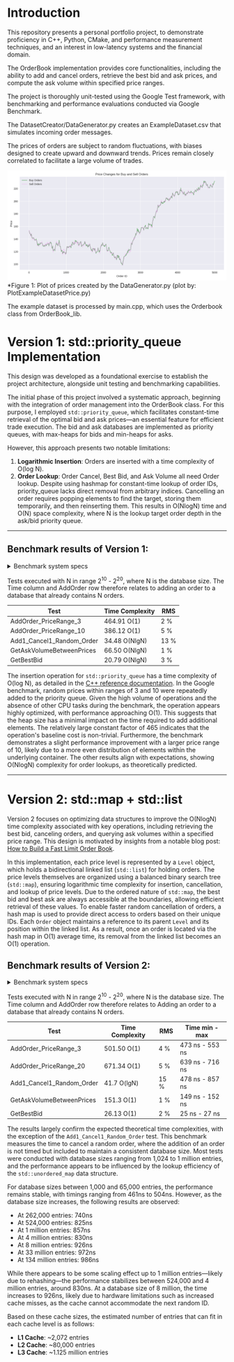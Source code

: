 # Introduction

This repository presents a personal portfolio project, to demonstrate proficiency in C++, Python, CMake, and
performance measurement techniques, and an interest in low-latency systems and the financial domain.

The OrderBook implementation provides core functionalities, including the ability to add and cancel orders,
retrieve the best bid and ask prices, and compute the ask volume within specified price ranges.

The project is thoroughly unit-tested using the Google Test framework, with benchmarking and performance evaluations
conducted via Google Benchmark.

The DatasetCreator/DataGenerator.py creates an ExampleDataset.csv that simulates incoming order messages.

The prices of orders are subject to random fluctuations, with biases designed to create upward and downward trends.
Prices remain closely correlated to facilitate a large volume of trades.

<img src="ExampleOrderDataset/buynsell_price_plot.png" title="Price Changes for Buy and Sell Orders" alt=""/>
*Figure 1: Plot of prices created by the DataGenerator.py (plot by: PlotExampleDatasetPrice.py)

The example dataset is processed by main.cpp, which uses the Orderbook class from OrderBook_lib.

# Version 1: std::priority_queue Implementation

This design was developed as a foundational exercise to establish the project architecture,
alongside unit testing and benchmarking capabilities.

The initial phase of this project involved a systematic approach, beginning with the integration of order management
into the OrderBook class. For this purpose, I employed `std::priority_queue`, which facilitates constant-time retrieval
of the optimal bid and ask prices—an essential feature for efficient trade execution. The bid and ask databases are
implemented as priority queues, with max-heaps for bids and min-heaps for asks.

However, this approach presents two notable limitations:

1. **Logarithmic Insertion**:  Orders are inserted with a time complexity of O(log N).
2. **Order Lookup**: Order Cancel, Best Bid, and Ask Volume all need Order lookup.
   Despite using hashmap for constant-time lookup of order IDs, priority_queue lacks direct removal from arbitrary
   indices.
   Cancelling an order requires popping elements to find the target, storing them temporarily, and then reinserting
   them.
   This results in O(NlogN) time and O(N) space complexity, where N is the lookup target order depth in the ask/bid
   priority queue.

***

## Benchmark results of Version 1:

<details>
<summary> Benchmark system specs </summary>

### Benchmark system specs

Testing was done on Ubuntu, with i5-12400F, 6cores, 4400Mhz. Cache sizes:

- **L1 Data**: 48 KiB (×6)
- **L2 Unified**: 1280 KiB (×6)
- **L3 Unified**: 18,432 KiB / 18 MiB (×1)

</details>

Tests executed with N in range 2<sup>10</sup> - 2<sup>20</sup>, where N is the database size. The Time column and
AddOrder row therefore relates to adding an order to a database that already contains N orders.

| Test                      | Time Complexity | RMS  |
|---------------------------|-----------------|------|
| AddOrder_PriceRange_3     | 464.91 O(1)     | 2 %  |
| AddOrder_PriceRange_10    | 386.12 O(1)     | 5 %  |
| Add1_Cancel1_Random_Order | 34.48 O(NlgN)   | 13 % |
| GetAskVolumeBetweenPrices | 66.50 O(NlgN)   | 1 %  |
| GetBestBid                | 20.79 O(NlgN)   | 3 %  |

The insertion operation for `std::priority_queue` has a time complexity of O(log N), as detailed in the
[C++ reference documentation](https://en.cppreference.com/w/cpp/container/priority_queue).
In the Google benchmark, random prices within ranges of 3 and 10 were repeatedly added to the priority queue.
Given the high volume of operations and the absence of other CPU tasks during the benchmark, the operation appears
highly optimized, with performance approaching O(1). This suggests that the heap size has a minimal impact on
the time required to add additional elements. The relatively large constant factor of 465 indicates that the operation's
baseline cost is non-trivial. Furthermore, the benchmark demonstrates a slight performance improvement with a larger
price range of 10, likely due to a more even distribution of elements within the underlying container.
The other results align with expectations, showing O(NlogN) complexity for order lookups,
as theoretically predicted.

***

# Version 2: std::map + std::list

Version 2 focuses on optimizing data structures to improve the O(NlogN) time complexity associated with key operations,
including retrieving the best bid, canceling orders, and querying ask volumes within a specified price range.
This design is motivated by insights from a notable blog
post: [How to Build a Fast Limit Order Book](https://web.archive.org/web/20110219163448/http://howtohft.wordpress.com/2011/02/15/how-to-build-a-fast-limit-order-book/).

In this implementation, each price level is represented by a `Level` object, which holds a bidirectional linked list
(`std::list`) for holding orders. The price levels themselves are organized using a balanced binary search tree
(`std::map`), ensuring logarithmic time complexity for insertion, cancellation, and lookup of price levels.
Due to the ordered nature of `std::map`, the best bid and best ask are always accessible at the boundaries,
allowing efficient retrieval of these values.
To enable faster random cancellation of orders, a hash map is used to provide direct access to orders based on their
unique IDs. Each `Order` object maintains a reference to its parent `Level` and its position within the linked list.
As a result, once an order is located via the hash map in O(1) average time, its removal from the linked list becomes
an O(1) operation.

## Benchmark results of Version 2:

<details>
<summary> Benchmark system specs </summary>

### Benchmark system specs

Testing was done on Ubuntu, with i5-12400F, 6cores, 4400Mhz. Cache sizes:

- **L1 Data**: 48 KiB (×6)
- **L2 Unified**: 1280 KiB (×6)
- **L3 Unified**: 18,432 KiB / 18 MiB (×1)

</details>

Tests executed with N in range 2<sup>10</sup> - 2<sup>20</sup>, where N is the database size. The Time column and
AddOrder row
therefore relates to Adding an order to a database that already contains N orders.

| Test                      | Time Complexity | RMS  | Time  min - max |
|---------------------------|-----------------|------|-----------------|
| AddOrder_PriceRange_3     | 501.50 O(1)     | 4 %  | 473 ns - 553 ns |
| AddOrder_PriceRange_20    | 671.34 O(1)     | 5 %  | 639 ns - 716 ns |
| Add1_Cancel1_Random_Order | 41.7 O(lgN)     | 15 % | 478 ns - 857 ns |
| GetAskVolumeBetweenPrices | 151.3 O(1)      | 1 %  | 149 ns - 152 ns |
| GetBestBid                | 26.13 O(1)      | 2 %  | 25 ns - 27 ns   |

The results largely confirm the expected theoretical time complexities, with the exception of the
`Add1_Cancel1_Random_Order` test. This benchmark measures the time to cancel a random order, where the addition of an
order is not timed but included to maintain a consistent database size.
Most tests were conducted with database sizes ranging from 1,024 to 1 million entries, and the performance appears to be
influenced by the lookup efficiency of the `std::unordered_map` data structure.

For database sizes between 1,000 and 65,000 entries, the performance remains stable, with timings ranging from 461ns to
504ns.
However, as the database size increases, the following results are observed:

- At 262,000 entries: 740ns
- At 524,000 entries: 825ns
- At 1 million entries: 857ns
- At 4 million entries: 830ns
- At 8 million entries: 926ns
- At 33 million entries: 972ns
- At 134 million entries: 986ns

While there appears to be some scaling effect up to 1 million entries—likely due to rehashing—the performance stabilizes
between 524,000 and 4 million entries, around 830ns. At a database size of 8 million, the time increases to 926ns,
likely due to hardware limitations such as increased cache misses, as the cache cannot accommodate the next random ID.

Based on these cache sizes, the estimated number of entries that can fit in each cache level is as follows:

- **L1 Cache**: ~2,072 entries
- **L2 Cache**: ~80,000 entries
- **L3 Cache**: ~1.125 million entries


